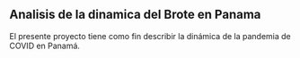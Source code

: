 ## Analisis de la dinamica del Brote en Panama

El presente proyecto tiene como fin describir la dinámica de la pandemia de COVID en Panamá.



